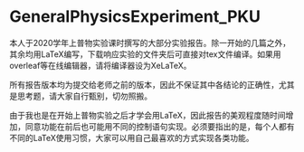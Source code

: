 # GeneralPhysicsExperiment_PKU

本人于2020学年上普物实验课时撰写的大部分实验报告。除一开始的几篇之外，其余均用LaTeX编写，下载响应实验的文件夹后可直接对tex文件编译。如果用overleaf等在线编辑器，请将编译器设为XeLaTeX。

所有报告版本均为提交给老师之前的版本，因此不保证其中各结论的正确性，尤其是思考题，请大家自行甄别，切勿照搬。

由于我也是在开始上普物实验之后才学会用LaTeX，因此报告的美观程度随时间增加，同意功能在前后也可能用不同的控制语句实现。必须要指出的是，每个人都有不同的LaTeX使用习惯，大家可以用自己最喜欢的方式实现各类功能。
